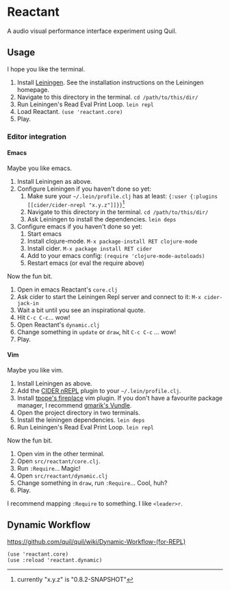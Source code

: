 # Reactant

A audio visual performance interface experiment using Quil.

## Usage

I hope you like the terminal.

1. Install [Leiningen](http://leiningen.org/). See the installation
   instructions on the Leiningen homepage.
2. Navigate to this directory in the terminal. `cd /path/to/this/dir/`
3. Run Leiningen's Read Eval Print Loop. `lein repl`
4. Load Reactant. `(use 'reactant.core)`
5. Play.

### Editor integration

#### Emacs

Maybe you like emacs.

1. Install Leiningen as above.
2. Configure Leiningen if you haven't done so yet:
   1. Make sure your `~/.lein/profile.clj` has at least:
	   `{:user {:plugins [[cider/cider-nrepl "x.y.z"]]}}`[^1]
   2. Navigate to this directory in the terminal. `cd /path/to/this/dir/`
   3. Ask Leiningen to install the dependencies. `lein deps`
3. Configure emacs if you haven't done so yet:
   1. Start emacs
   2. Install clojure-mode. `M-x package-install RET clojure-mode`
   3. Install cider. `M-x package install RET cider`
   4. Add to your emacs config: `(require 'clojure-mode-autoloads)`
   5. Restart emacs (or eval the require above)

Now the fun bit.

1. Open in emacs Reactant's `core.clj`
2. Ask cider to start the Leiningen Repl server and connect to it:
   `M-x cider-jack-in`
3. Wait a bit until you see an inspirational quote.
4. Hit `C-c C-c`... wow!
5. Open Reactant's `dynamic.clj`
6. Change something in `update` or `draw`, hit `C-c C-c` ... wow!
7. Play.

[^1]: currently "x.y.z" is "0.8.2-SNAPSHOT"

#### Vim

Maybe you like vim.

1. Install Leiningen as above.
2. Add the [CIDER nREPL](https://github.com/clojure-emacs/cider-nrepl) plugin
   to your `~/.lein/profile.clj`.
3. Install [tpope's fireplace](https://github.com/tpope/vim-fireplace) vim
   plugin. If you don't have a favourite package manager, I recommend
   [gmarik's Vundle](https://github.com/gmarik/Vundle.vim).
4. Open the project directory in two terminals.
5. Install the leiningen dependencies. `lein deps`
6. Run Leiningen's Read Eval Print Loop. `lein repl`

Now the fun bit.

1. Open vim in the other terminal.
2. Open `src/reactant/core.clj`.
3. Run `:Require`... Magic!
4. Open `src/reactant/dynamic.clj`
5. Change something in `draw`, run `:Require`... Cool, huh?
6. Play.

I recommend mapping `:Require` to something. I like `<leader>r`.

## Dynamic Workflow

https://github.com/quil/quil/wiki/Dynamic-Workflow-(for-REPL)

    (use 'reactant.core)
    (use :reload 'reactant.dynamic)
